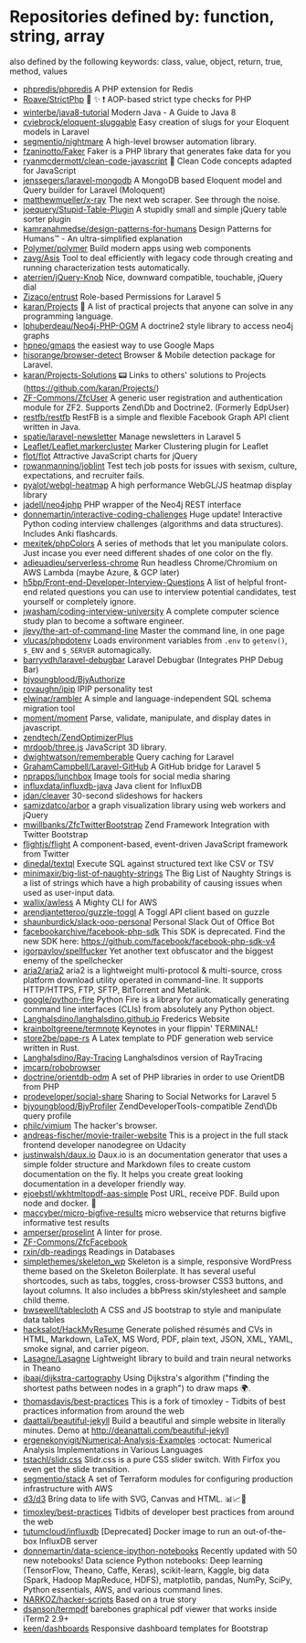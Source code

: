 # Repositories defined by: function, string, array

also defined by the following keywords: class, value, object, return, true, method, values

- [phpredis/phpredis](https://github.com/phpredis/phpredis)
  A PHP extension for Redis
- [Roave/StrictPhp](https://github.com/Roave/StrictPhp)
  :no_entry_sign: :sparkles: :heavy_exclamation_mark: AOP-based strict type checks for PHP
- [winterbe/java8-tutorial](https://github.com/winterbe/java8-tutorial)
  Modern Java - A Guide to Java 8
- [cviebrock/eloquent-sluggable](https://github.com/cviebrock/eloquent-sluggable)
  Easy creation of slugs for your Eloquent models in Laravel
- [segmentio/nightmare](https://github.com/segmentio/nightmare)
  A high-level browser automation library.
- [fzaninotto/Faker](https://github.com/fzaninotto/Faker)
  Faker is a PHP library that generates fake data for you
- [ryanmcdermott/clean-code-javascript](https://github.com/ryanmcdermott/clean-code-javascript)
  :bathtub: Clean Code concepts adapted for JavaScript
- [jenssegers/laravel-mongodb](https://github.com/jenssegers/laravel-mongodb)
  A MongoDB based Eloquent model and Query builder for Laravel (Moloquent)
- [matthewmueller/x-ray](https://github.com/matthewmueller/x-ray)
  The next web scraper. See through the <html> noise.
- [joequery/Stupid-Table-Plugin](https://github.com/joequery/Stupid-Table-Plugin)
  A stupidly small and simple jQuery table sorter plugin
- [kamranahmedse/design-patterns-for-humans](https://github.com/kamranahmedse/design-patterns-for-humans)
  Design Patterns for Humans™ - An ultra-simplified explanation
- [Polymer/polymer](https://github.com/Polymer/polymer)
  Build modern apps using web components
- [zavg/Asis](https://github.com/zavg/Asis)
  Tool to deal efficiently with legacy code through creating and running characterization tests automatically.
- [aterrien/jQuery-Knob](https://github.com/aterrien/jQuery-Knob)
  Nice, downward compatible, touchable, jQuery dial
- [Zizaco/entrust](https://github.com/Zizaco/entrust)
  Role-based Permissions for Laravel 5
- [karan/Projects](https://github.com/karan/Projects)
  :page_with_curl: A list of practical projects that anyone can solve in any programming language.
- [lphuberdeau/Neo4j-PHP-OGM](https://github.com/lphuberdeau/Neo4j-PHP-OGM)
  A doctrine2 style library to access neo4j graphs
- [hpneo/gmaps](https://github.com/hpneo/gmaps)
  the easiest way to use Google Maps
- [hisorange/browser-detect](https://github.com/hisorange/browser-detect)
  Browser & Mobile detection package for Laravel.
- [karan/Projects-Solutions](https://github.com/karan/Projects-Solutions)
  :pager: Links to others' solutions to Projects (https://github.com/karan/Projects/)
- [ZF-Commons/ZfcUser](https://github.com/ZF-Commons/ZfcUser)
  A generic user registration and authentication module for ZF2. Supports Zend\Db and Doctrine2. (Formerly EdpUser)
- [restfb/restfb](https://github.com/restfb/restfb)
  RestFB is a simple and flexible Facebook Graph API client written in Java.
- [spatie/laravel-newsletter](https://github.com/spatie/laravel-newsletter)
  Manage newsletters in Laravel 5
- [Leaflet/Leaflet.markercluster](https://github.com/Leaflet/Leaflet.markercluster)
  Marker Clustering plugin for Leaflet
- [flot/flot](https://github.com/flot/flot)
  Attractive JavaScript charts for jQuery
- [rowanmanning/joblint](https://github.com/rowanmanning/joblint)
  Test tech job posts for issues with sexism, culture, expectations, and recruiter fails.
- [pyalot/webgl-heatmap](https://github.com/pyalot/webgl-heatmap)
  A high performance WebGL/JS heatmap display library
- [jadell/neo4jphp](https://github.com/jadell/neo4jphp)
  PHP wrapper of the Neo4j REST interface
- [donnemartin/interactive-coding-challenges](https://github.com/donnemartin/interactive-coding-challenges)
  Huge update!  Interactive Python coding interview challenges (algorithms and data structures).  Includes Anki flashcards.
- [mexitek/phpColors](https://github.com/mexitek/phpColors)
  A series of methods that let you manipulate colors. Just incase you ever need different shades of one color on the fly.
- [adieuadieu/serverless-chrome](https://github.com/adieuadieu/serverless-chrome)
  Run headless Chrome/Chromium on AWS Lambda (maybe Azure, & GCP later)
- [h5bp/Front-end-Developer-Interview-Questions](https://github.com/h5bp/Front-end-Developer-Interview-Questions)
  A list of helpful front-end related questions you can use to interview potential candidates, test yourself or completely ignore.
- [jwasham/coding-interview-university](https://github.com/jwasham/coding-interview-university)
  A complete computer science study plan to become a software engineer.
- [jlevy/the-art-of-command-line](https://github.com/jlevy/the-art-of-command-line)
  Master the command line, in one page
- [vlucas/phpdotenv](https://github.com/vlucas/phpdotenv)
  Loads environment variables from `.env` to `getenv()`, `$_ENV` and `$_SERVER` automagically.
- [barryvdh/laravel-debugbar](https://github.com/barryvdh/laravel-debugbar)
  Laravel Debugbar (Integrates PHP Debug Bar)
- [bjyoungblood/BjyAuthorize](https://github.com/bjyoungblood/BjyAuthorize)
- [rovaughn/ipip](https://github.com/rovaughn/ipip)
  IPIP personality test
- [elwinar/rambler](https://github.com/elwinar/rambler)
  A simple and language-independent SQL schema migration tool
- [moment/moment](https://github.com/moment/moment)
  Parse, validate, manipulate, and display dates in javascript.
- [zendtech/ZendOptimizerPlus](https://github.com/zendtech/ZendOptimizerPlus)
- [mrdoob/three.js](https://github.com/mrdoob/three.js)
  JavaScript 3D library.
- [dwightwatson/rememberable](https://github.com/dwightwatson/rememberable)
  Query caching for Laravel
- [GrahamCampbell/Laravel-GitHub](https://github.com/GrahamCampbell/Laravel-GitHub)
  A GitHub bridge for Laravel 5
- [nprapps/lunchbox](https://github.com/nprapps/lunchbox)
  Image tools for social media sharing
- [influxdata/influxdb-java](https://github.com/influxdata/influxdb-java)
  Java client for InfluxDB
- [jdan/cleaver](https://github.com/jdan/cleaver)
  30-second slideshows for hackers
- [samizdatco/arbor](https://github.com/samizdatco/arbor)
  a graph visualization library using web workers and jQuery
- [mwillbanks/ZfcTwitterBootstrap](https://github.com/mwillbanks/ZfcTwitterBootstrap)
  Zend Framework Integration with Twitter Bootstrap
- [flightjs/flight](https://github.com/flightjs/flight)
  A component-based, event-driven JavaScript framework from Twitter
- [dinedal/textql](https://github.com/dinedal/textql)
  Execute SQL against structured text like CSV or TSV
- [minimaxir/big-list-of-naughty-strings](https://github.com/minimaxir/big-list-of-naughty-strings)
  The Big List of Naughty Strings is a list of strings which have a high probability of causing issues when used as user-input data.
- [wallix/awless](https://github.com/wallix/awless)
  A Mighty CLI for AWS
- [arendjantetteroo/guzzle-toggl](https://github.com/arendjantetteroo/guzzle-toggl)
  A Toggl API client based on guzzle
- [shaunburdick/slack-ooo-personal](https://github.com/shaunburdick/slack-ooo-personal)
  Personal Slack Out of Office Bot
- [facebookarchive/facebook-php-sdk](https://github.com/facebookarchive/facebook-php-sdk)
  This SDK is deprecated.  Find the new SDK here: https://github.com/facebook/facebook-php-sdk-v4
- [igorpavlov/spellfucker](https://github.com/igorpavlov/spellfucker)
  Yet another text obfuscator and the biggest enemy of the spellchecker
- [aria2/aria2](https://github.com/aria2/aria2)
  aria2 is a lightweight multi-protocol & multi-source, cross platform download utility operated in command-line. It supports HTTP/HTTPS, FTP, SFTP, BitTorrent and Metalink.
- [google/python-fire](https://github.com/google/python-fire)
  Python Fire is a library for automatically generating command line interfaces (CLIs) from absolutely any Python object.
- [Langhalsdino/langhalsdino.github.io](https://github.com/Langhalsdino/langhalsdino.github.io)
  Frederics Website
- [krainboltgreene/termnote](https://github.com/krainboltgreene/termnote)
  Keynotes in your flippin' TERMINAL!
- [store2be/pape-rs](https://github.com/store2be/pape-rs)
  A Latex template to PDF generation web service written in Rust.
- [Langhalsdino/Ray-Tracing](https://github.com/Langhalsdino/Ray-Tracing)
  Langhalsdinos version of RayTracing
- [jmcarp/robobrowser](https://github.com/jmcarp/robobrowser)
- [doctrine/orientdb-odm](https://github.com/doctrine/orientdb-odm)
  A set of PHP libraries in order to use OrientDB from PHP
- [prodeveloper/social-share](https://github.com/prodeveloper/social-share)
  Sharing to Social Networks for Laravel 5
- [bjyoungblood/BjyProfiler](https://github.com/bjyoungblood/BjyProfiler)
  ZendDeveloperTools-compatible Zend\Db query profile
- [philc/vimium](https://github.com/philc/vimium)
  The hacker's browser.
- [andreas-fischer/movie-trailer-website](https://github.com/andreas-fischer/movie-trailer-website)
  This is a project in the full stack frontend developer nanodegree on Udacity
- [justinwalsh/daux.io](https://github.com/justinwalsh/daux.io)
  Daux.io is an documentation generator that uses a simple folder structure and Markdown files to create custom documentation on the fly. It helps you create great looking documentation in a developer friendly way.
- [ejoebstl/wkhtmltopdf-aas-simple](https://github.com/ejoebstl/wkhtmltopdf-aas-simple)
  Post URL, receive PDF. Build upon node and docker.  🚀
- [maccyber/micro-bigfive-results](https://github.com/maccyber/micro-bigfive-results)
  micro webservice that returns bigfive informative test results
- [amperser/proselint](https://github.com/amperser/proselint)
  A linter for prose.
- [ZF-Commons/ZfcFacebook](https://github.com/ZF-Commons/ZfcFacebook)
- [rxin/db-readings](https://github.com/rxin/db-readings)
  Readings in Databases
- [simplethemes/skeleton_wp](https://github.com/simplethemes/skeleton_wp)
  Skeleton is a simple, responsive WordPress theme based on the Skeleton Boilerplate. It has several useful shortcodes, such as tabs, toggles, cross-browser CSS3 buttons, and layout columns. It also includes a bbPress skin/stylesheet and sample child theme.
- [bwsewell/tablecloth](https://github.com/bwsewell/tablecloth)
  A CSS and JS bootstrap to style and manipulate data tables
- [hacksalot/HackMyResume](https://github.com/hacksalot/HackMyResume)
  Generate polished résumés and CVs in HTML, Markdown, LaTeX, MS Word, PDF, plain text, JSON, XML, YAML, smoke signal, and carrier pigeon.
- [Lasagne/Lasagne](https://github.com/Lasagne/Lasagne)
  Lightweight library to build and train neural networks in Theano
- [ibaaj/dijkstra-cartography](https://github.com/ibaaj/dijkstra-cartography)
  Using Dijkstra's algorithm ("finding the shortest paths between nodes in a graph") to draw maps :earth_africa:.
- [thomasdavis/best-practices](https://github.com/thomasdavis/best-practices)
  This is a fork of timoxley - Tidbits of best practices information from around the web
- [daattali/beautiful-jekyll](https://github.com/daattali/beautiful-jekyll)
  Build a beautiful and simple website in literally minutes. Demo at http://deanattali.com/beautiful-jekyll
- [ergenekonyigit/Numerical-Analysis-Examples](https://github.com/ergenekonyigit/Numerical-Analysis-Examples)
  :octocat: Numerical Analysis Implementations in Various Languages
- [tstachl/slidr.css](https://github.com/tstachl/slidr.css)
  Slidr.css is a pure CSS slider switch. With Firfox you even get the slide transition.
- [segmentio/stack](https://github.com/segmentio/stack)
  A set of Terraform modules for configuring production infrastructure with AWS
- [d3/d3](https://github.com/d3/d3)
  Bring data to life with SVG, Canvas and HTML. :bar_chart::chart_with_upwards_trend::tada:
- [timoxley/best-practices](https://github.com/timoxley/best-practices)
  Tidbits of developer best practices from around the web
- [tutumcloud/influxdb](https://github.com/tutumcloud/influxdb)
  [Deprecated] Docker image to run an out-of-the-box InfluxDB server
- [donnemartin/data-science-ipython-notebooks](https://github.com/donnemartin/data-science-ipython-notebooks)
  Recently updated with 50 new notebooks! Data science Python notebooks: Deep learning (TensorFlow, Theano, Caffe, Keras), scikit-learn, Kaggle, big data (Spark, Hadoop MapReduce, HDFS), matplotlib, pandas, NumPy, SciPy, Python essentials, AWS, and various command lines.
- [NARKOZ/hacker-scripts](https://github.com/NARKOZ/hacker-scripts)
  Based on a true story
- [dsanson/termpdf](https://github.com/dsanson/termpdf)
  barebones graphical pdf viewer that works inside iTerm2 2.9+
- [keen/dashboards](https://github.com/keen/dashboards)
  Responsive dashboard templates for Bootstrap
